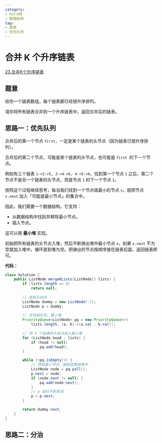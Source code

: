 ```yaml
---
category: 
- hot100
- 数据结构
tag: 
- 链表
- 优先队列
---
```


# 合并 K 个升序链表

<!-- more -->

[23.合并K个升序链表](https://leetcode.cn/problems/merge-k-sorted-lists/description/?envType=study-plan-v2&envId=top-100-liked)

## 题意

给你一个链表数组，每个链表都已经按升序排列。

请你将所有链表合并到一个升序链表中，返回合并后的链表。

## 思路一：优先队列

合并后的第一个节点 `first`，一定是某个链表的头节点（因为链表已按升序排列）。

合并后的第二个节点，可能是某个链表的头节点，也可能是 `first `的下一个节点。

例如有三个链表 `1->2->5, 3->4->6, 4->5->6`，找到第一个节点 `1` 之后，第二个节点不是另一个链表的头节点，而是节点 `1` 的下一个节点 `2`。

按照这个过程继续思考，每当我们找到一个节点值最小的节点 `x`，就把节点 `x.next` 加入「可能是最小节点」的集合中。

因此，我们需要一个数据结构，它支持：

- 从数据结构中找到并移除最小节点。
- 插入节点。

这可以用 **最小堆** 实现。

初始把所有链表的头节点入堆，然后不断弹出堆中最小节点 `x`，如果 `x.next` 不为空就加入堆中，循环直到堆为空。把弹出的节点按顺序接在链表后面，返回链表即可。

**代码：**

```java
class Solution {
    public ListNode mergeKLists(ListNode[] lists) {
        if (lists.length == 0) 
            return null;
        
        // 虚拟头结点
        ListNode dummy = new ListNode(-1);
        ListNode p = dummy;
        
        // 优先级队列，最小堆
        PriorityQueue<ListNode> pq = new PriorityQueue<>(
            lists.length, (a, b)->(a.val - b.val));
        
        // 将 k 个链表的头结点加入最小堆
        for (ListNode head : lists) {
            if (head != null)
                pq.add(head);
        }

        while (!pq.isEmpty()) {
            // 获取最小节点，接到结果链表中
            ListNode node = pq.poll();
            p.next = node;
            if (node.next != null) {
                pq.add(node.next);
            }
            // p 指针不断前进
            p = p.next;
        }

        return dummy.next;
    }
}
```

## 思路二：分治



